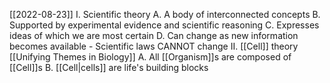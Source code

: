 [[2022-08-23]]
I. Scientific theory
	A. A body of interconnected concepts
	B. Supported by experimental evidence and scientific reasoning
	C. Expresses ideas of which we are most certain
	D. Can change as new information becomes available
		- Scientific laws CANNOT change
II. [[Cell]] theory [[Unifying Themes in Biology]]
	A. All [[Organism]]s are composed of [[Cell]]s
	B. [[Cell|cells]] are life's building blocks